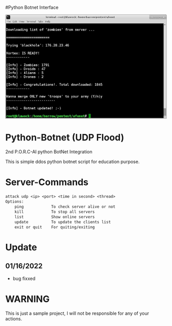 #Python Botnet Interface

![](Banner.png)



# Python-Botnet (UDP Flood)
2nd P.O.R.C-AI python BotNet Integration

This is simple ddos python botnet script for education purpose.

# Server-Commands
```
attack udp <ip> <port> <time in second> <thread>
Options:
	ping			To check server alive or not
	kill			To stop all servers
	list			Show online servers
	update			To update the clients list
	exit or quit 	For quiting/exiting
```
# Update
## 01/16/2022
* bug fixxed

# WARNING
This is just a sample project, I will not be responsible for any of your actions.
